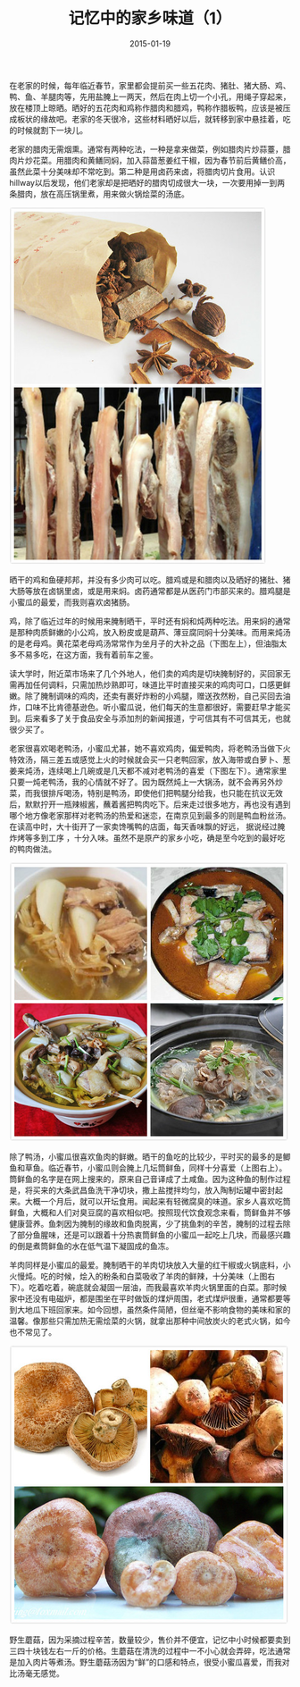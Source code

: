 ﻿---
title: "记忆中的家乡味道（1）"
date: 2015-01-19
categories: 
  - "health"
  - "essay"
tags: 
  - "小吃"
---

在老家的时候，每年临近春节，家里都会提前买一些五花肉、猪肚、猪大肠、鸡、鸭、鱼、羊腿肉等，先用盐腌上一两天，然后在肉上切一个小孔，用绳子穿起来，放在楼顶上晾晒。晒好的五花肉和鸡称作腊肉和腊鸡，鸭称作腊板鸭，应该是被压成板状的缘故吧。老家的冬天很冷，这些材料晒好以后，就转移到家中悬挂着，吃的时候就割下一块儿。

老家的腊肉无需烟熏。通常有两种吃法，一种是拿来做菜，例如腊肉片炒蒜薹，腊肉片炒花菜。用腊肉和黄鳝同焖，加入蒜苗葱姜红干椒，因为春节前后黄鳝价高，虽然此菜十分美味却不常吃到。第二种是用卤药来卤，将腊肉切片食用。认识hillway以后发现，他们老家却是把晒好的腊肉切成很大一块，一次要用掉一到两条腊肉，放在高压锅里煮，用来做火锅烩菜的汤底。

![腊肉](/images/16130662349_fbe1866cbd_z.jpg)

晒干的鸡和鱼硬邦邦，并没有多少肉可以吃。腊鸡或是和腊肉以及晒好的猪肚、猪大肠等放在卤锅里卤，或是用来焖。卤药通常都是从医药门市部买来的。腊鸡腿是小蜜瓜的最爱，而我则喜欢卤猪肠。

鸡，除了临近过年的时候用来腌制晒干，平时还有焖和炖两种吃法。用来焖的通常是那种肉质鲜嫩的小公鸡，放入粉皮或是葫芦、薄豆腐同焖十分美味。而用来炖汤的是老母鸡。黄花菜老母鸡汤常常作为坐月子的大补之品（下图左上），但油脂太多不易多吃，在这方面，我有着前车之鉴。

读大学时，附近菜市场来了几个外地人，他们卖的鸡肉是切块腌制好的，买回家无需再加任何调料，只需加热炒熟即可，味道比平时直接买来的鸡肉可口，口感更鲜嫩。除了腌制调味的鸡肉，还卖有裹好炸粉的小鸡腿，赠送孜然粉，自己买回去油炸，口味不比肯德基逊色。听小蜜瓜说，他们每天的生意都很好，需要赶早才能买到。后来看多了关于食品安全与添加剂的新闻报道，宁可信其有不可信其无，也就很少买了。

老家很喜欢喝老鸭汤，小蜜瓜尤甚，她不喜欢鸡肉，偏爱鸭肉，将老鸭汤当做下火特效汤，隔三差五或感觉上火的时候就会买一只老鸭回家，放入海带或白萝卜、葱姜来炖汤，连续喝上几碗或是几天都不减对老鸭汤的喜爱（下图左下）。通常家里只要一炖老鸭汤，我的心情就不好了。因为既然炖上一大锅汤，就不会再另外炒菜，而我很排斥喝汤，特别是鸭汤，即使他们把鸭腿分给我，也只能在抗议无效后，默默拧开一瓶辣椒酱，蘸着酱把鸭肉吃下。后来走过很多地方，再也没有遇到哪个地方像老家那样对老鸭汤的热爱和迷恋，在南京见到最多的则是鸭血粉丝汤。在读高中时，大十街开了一家卖馋嘴鸭的店面，每天香味飘的好远， 据说经过腌炸烤等多到工序 ，十分入味。虽然不是原产的家乡小吃，确是至今吃到的最好吃的鸭肉做法。

![锅类](/images/16129294398_f3a487984e.jpg)

除了鸭汤，小蜜瓜很喜欢鱼肉的鲜嫩。晒干的鱼吃的比较少，平时买的最多的是鲫鱼和草鱼。临近春节，小蜜瓜则会腌上几坛筒鲜鱼，同样十分喜爱（上图右上）。筒鲜鱼的名字是在网上搜来的，原来自己音译成了土咸鱼。因为这种鱼的制作过程是，将买来的大条武昌鱼洗干净切块，撒上盐搅拌均匀，放入陶制坛罐中密封起来。大概一个月后，就可以开坛食用。闻起来有轻微腐臭的味道。家乡人喜欢吃筒鲜鱼，大概和人们对臭豆腐的喜欢相似吧。按照现代饮食观念来看，筒鲜鱼并不够健康营养。鱼刺因为腌制的缘故和鱼肉脱离，少了挑鱼刺的辛苦，腌制的过程去除了部分鱼腥味，还是可以跟着十分热衷筒鲜鱼的小蜜瓜一起吃上几块，而最感兴趣的倒是煮筒鲜鱼的水在低气温下凝固成的鱼冻。

羊肉同样是小蜜瓜的最爱。腌制晒干的羊肉切块放入大量的红干椒或火锅底料，小火慢炖。吃的时候，烩入的粉条和白菜吸收了羊肉的鲜辣，十分美味（上图右下）。吃着吃着，碗底就会凝固一层油，而我最喜欢羊肉火锅里面的白菜。那时候家中还没有电磁炉，都是围坐在平时做饭的煤炉周围，老式煤炉很重，通常都要等到大地瓜下班回家来。如今回想，虽然条件简陋，但丝毫不影响食物的美味和家的温馨。像那些只需加热无需烩菜的火锅，就拿出那种中间放炭火的老式火锅，如今也不常见了。

![野生蘑菇](/images/15696961383_ba27e4d4a8.jpg)

野生蘑菇，因为采摘过程辛苦，数量较少，售价并不便宜，记忆中小时候都要卖到三四十块钱左右一斤的价格。生蘑菇在清洗的过程中一不小心就会弄碎，吃法通常是加入肉片等煮汤。野生蘑菇汤因为“鲜”的口感和特点，很受小蜜瓜喜爱，而我对比汤毫无感觉。
